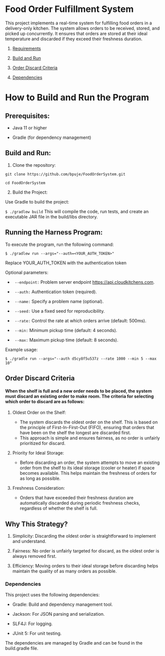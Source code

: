 # Food Order Fulfillment System


This project implements a real-time system for fulfilling food orders in a delivery-only kitchen. The system allows orders to be received, stored, and picked up concurrently. It ensures that orders are stored at their ideal temperature and discarded if they exceed their freshness duration.

1. [Requirements](#prerequisites)

2. [Build and Run](#build-and-run)

3. [Order Discard Criteria](#order-discard-criteria)

4. [Dependencies](#dependencies)

# How to Build and Run the Program

## Prerequisites:

* Java 11 or higher


* Gradle (for dependency management)


## Build and Run:

1. Clone the repository:

``
git clone https://github.com/bpuje/FoodOrderSystem.git
``

``
cd FoodOrderSystem
``

2. Build the Project:

Use Gradle to build the project:

``
$ ./gradlew build
``
This will compile the code, run tests, and create an executable JAR file in the build/libs directory.

## Running the Harness Program:

To execute the program, run the following command:

```
$ ./gradlew run --args="--auth=<YOUR_AUTH_TOKEN>"
```

Replace YOUR_AUTH_TOKEN with the authentication token


Optional parameters:

* ``
--endpoint:`` Problem server endpoint https://api.cloudkitchens.com.


* ``
--auth:`` Authentication token (required).


* ``
--name:`` Specify a problem name (optional).


* ``
--seed:`` Use a fixed seed for reproducibility.


* ``
--rate:`` Control the rate at which orders arrive (default: 500ms).


* ``
--min:`` Minimum pickup time (default: 4 seconds).


* ``
--max:`` Maximum pickup time (default: 8 seconds).

Example usage:

``
$ ./gradle run --args="--auth d5cy8f5u537z --rate 1000 --min 5 --max 10"
``

## Order Discard Criteria

#### When the shelf is full and a new order needs to be placed, the system must discard an existing order to make room. The criteria for selecting which order to discard are as follows:

1. Oldest Order on the Shelf:
    * The system discards the oldest order on the shelf. This is based on the principle of First-In-First-Out (FIFO), ensuring that orders that have been on the shelf the longest are discarded first.
    * This approach is simple and ensures fairness, as no order is unfairly prioritized for discard.

2. Priority for Ideal Storage:
    * Before discarding an order, the system attempts to move an existing order from the shelf to its ideal storage (cooler or heater) if space becomes available. This helps maintain the freshness of orders for as long as possible.

3. Freshness Consideration:
    * Orders that have exceeded their freshness duration are automatically discarded during periodic freshness checks, regardless of whether the shelf is full.



## Why This Strategy?

1. Simplicity: Discarding the oldest order is straightforward to implement and understand.


2. Fairness: No order is unfairly targeted for discard, as the oldest order is always removed first.


3. Efficiency: Moving orders to their ideal storage before discarding helps maintain the quality of as many orders as possible.

### Dependencies
This project uses the following dependencies:

* Gradle: Build and dependency management tool.


* Jackson: For JSON parsing and serialization.


* SLF4J: For logging.


* JUnit 5: For unit testing.

The dependencies are managed by Gradle and can be found in the build.gradle file.